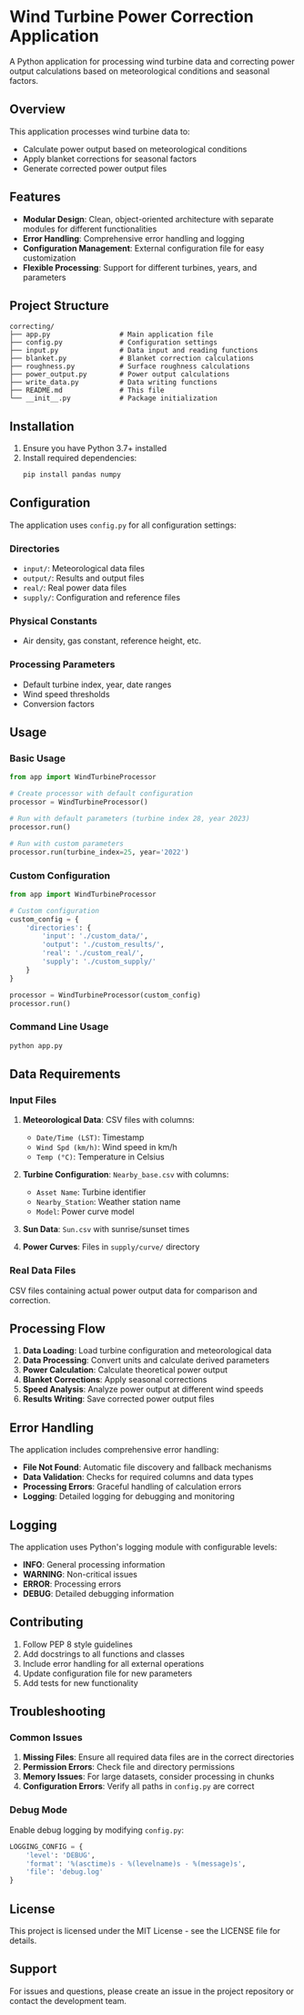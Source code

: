 # Wind Turbine Power Correction Application

A Python application for processing wind turbine data and correcting power output calculations based on meteorological conditions and seasonal factors.

## Overview

This application processes wind turbine data to:

- Calculate power output based on meteorological conditions
- Apply blanket corrections for seasonal factors
- Generate corrected power output files

## Features

- **Modular Design**: Clean, object-oriented architecture with separate modules for different functionalities
- **Error Handling**: Comprehensive error handling and logging
- **Configuration Management**: External configuration file for easy customization
- **Flexible Processing**: Support for different turbines, years, and parameters

## Project Structure

```
correcting/
├── app.py                 # Main application file
├── config.py              # Configuration settings
├── input.py               # Data input and reading functions
├── blanket.py             # Blanket correction calculations
├── roughness.py           # Surface roughness calculations
├── power_output.py        # Power output calculations
├── write_data.py          # Data writing functions
├── README.md              # This file
└── __init__.py            # Package initialization
```

## Installation

1. Ensure you have Python 3.7+ installed
2. Install required dependencies:
   ```bash
   pip install pandas numpy
   ```

## Configuration

The application uses `config.py` for all configuration settings:

### Directories

- `input/`: Meteorological data files
- `output/`: Results and output files
- `real/`: Real power data files
- `supply/`: Configuration and reference files

### Physical Constants

- Air density, gas constant, reference height, etc.

### Processing Parameters

- Default turbine index, year, date ranges
- Wind speed thresholds
- Conversion factors

## Usage

### Basic Usage

```python
from app import WindTurbineProcessor

# Create processor with default configuration
processor = WindTurbineProcessor()

# Run with default parameters (turbine index 28, year 2023)
processor.run()

# Run with custom parameters
processor.run(turbine_index=25, year='2022')
```

### Custom Configuration

```python
from app import WindTurbineProcessor

# Custom configuration
custom_config = {
    'directories': {
        'input': './custom_data/',
        'output': './custom_results/',
        'real': './custom_real/',
        'supply': './custom_supply/'
    }
}

processor = WindTurbineProcessor(custom_config)
processor.run()
```

### Command Line Usage

```bash
python app.py
```

## Data Requirements

### Input Files

1. **Meteorological Data**: CSV files with columns:

   - `Date/Time (LST)`: Timestamp
   - `Wind Spd (km/h)`: Wind speed in km/h
   - `Temp (°C)`: Temperature in Celsius

2. **Turbine Configuration**: `Nearby_base.csv` with columns:

   - `Asset Name`: Turbine identifier
   - `Nearby_Station`: Weather station name
   - `Model`: Power curve model

3. **Sun Data**: `Sun.csv` with sunrise/sunset times

4. **Power Curves**: Files in `supply/curve/` directory

### Real Data Files

CSV files containing actual power output data for comparison and correction.

## Processing Flow

1. **Data Loading**: Load turbine configuration and meteorological data
2. **Data Processing**: Convert units and calculate derived parameters
3. **Power Calculation**: Calculate theoretical power output
4. **Blanket Corrections**: Apply seasonal corrections
5. **Speed Analysis**: Analyze power output at different wind speeds
7. **Results Writing**: Save corrected power output files

## Error Handling

The application includes comprehensive error handling:

- **File Not Found**: Automatic file discovery and fallback mechanisms
- **Data Validation**: Checks for required columns and data types
- **Processing Errors**: Graceful handling of calculation errors
- **Logging**: Detailed logging for debugging and monitoring

## Logging

The application uses Python's logging module with configurable levels:

- **INFO**: General processing information
- **WARNING**: Non-critical issues
- **ERROR**: Processing errors
- **DEBUG**: Detailed debugging information

## Contributing

1. Follow PEP 8 style guidelines
2. Add docstrings to all functions and classes
3. Include error handling for all external operations
4. Update configuration file for new parameters
5. Add tests for new functionality

## Troubleshooting

### Common Issues

1. **Missing Files**: Ensure all required data files are in the correct directories
2. **Permission Errors**: Check file and directory permissions
3. **Memory Issues**: For large datasets, consider processing in chunks
4. **Configuration Errors**: Verify all paths in `config.py` are correct

### Debug Mode

Enable debug logging by modifying `config.py`:

```python
LOGGING_CONFIG = {
    'level': 'DEBUG',
    'format': '%(asctime)s - %(levelname)s - %(message)s',
    'file': 'debug.log'
}
```

## License

This project is licensed under the MIT License - see the LICENSE file for details.

## Support

For issues and questions, please create an issue in the project repository or contact the development team.
